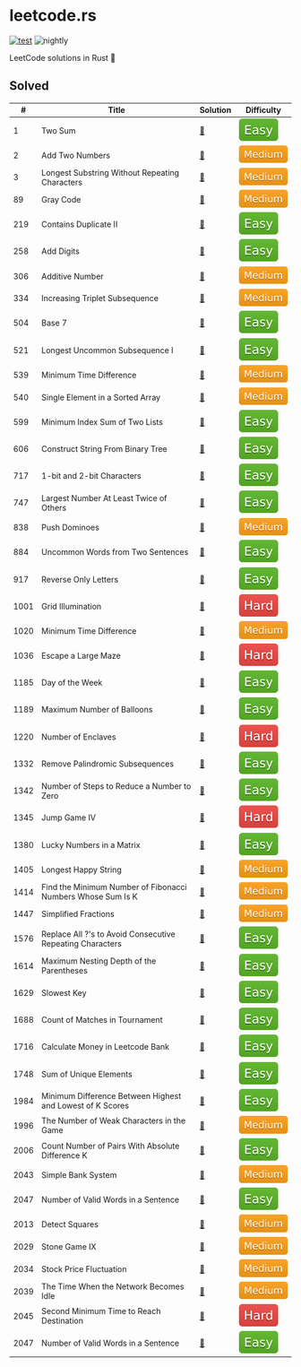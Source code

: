 # leetcode.rs

[![test](https://github.com/liuxiaotian/leetcode.rs/actions/workflows/ci.yml/badge.svg?branch=main)](https://github.com/liuxiaotian/leetcode.rs/actions/workflows/ci.yml)
![nightly](https://img.shields.io/badge/update-nightly-blue)

LeetCode solutions in Rust 🦀

## Solved

| #    | Title                                                       | Solution                                                     | Difficulty                |
| ---- | ----------------------------------------------------------- | ------------------------------------------------------------ | ------------------------- |
| 1    | Two Sum                                                     | [📑](src/solutions/easy/two_sum.rs)                           | ![Easy](img/easy.svg)     |
| 2    | Add Two Numbers                                             | [📑](src/solutions/medium/add_two_numbers.rs)                 | ![Medium](img/medium.svg) |
| 3    | Longest Substring Without Repeating Characters              | [📑](src/solutions/medium/longest_substring_without_repeating_characters.rs) | ![Medium](img/medium.svg) |
| 89   | Gray Code                                                   | [📑](src/solutions/medium/gray_code.rs)                       | ![Medium](img/medium.svg) |
| 219  | Contains Duplicate II                                       | [📑](src/solutions/easy/contains_duplicate_ii.rs)             | ![Easy](img/easy.svg)     |
| 258  | Add Digits                                                  | [📑](src/solutions/easy/add_digits.rs)                        | ![Easy](img/easy.svg)     |
| 306  | Additive Number                                             | [📑](src/solutions/medium/additive_number.rs)                 | ![Medium](img/medium.svg) |
| 334  | Increasing Triplet Subsequence                              | [📑](src/solutions/medium/increasing_triplet_subsequence.rs)  | ![Medium](img/medium.svg) |
| 504  | Base 7                                                      | [📑](src/solutions/easy/base_7.rs)                            | ![Easy](img/easy.svg)     |
| 521  | Longest Uncommon Subsequence I                              | [📑](src/solutions/easy/longest_uncommon_subsequence_i.rs)    | ![Easy](img/easy.svg)     |
| 539  | Minimum Time Difference                                     | [📑](src/solutions/medium/minimum_time_difference.rs)         | ![Medium](img/medium.svg) |
| 540  | Single Element in a Sorted Array                            | [📑](src/solutions/medium/single_element_in_a_stored_array.rs)      | ![Medium](img/medium.svg) |
| 599  | Minimum Index Sum of Two Lists                              | [📑](src/solutions/easy/minimum_index_sum_of_two_lists.rs)    | ![Easy](img/easy.svg)     |
| 606  | Construct String From Binary Tree                           | [📑](src/solutions/easy/construct_string_from_binary.rs)   | ![Easy](img/easy.svg)     |
| 717  | 1-bit and 2-bit Characters                                  | [📑](src/solutions/easy/one_bit_and_two_bit_characters.rs)    | ![Easy](img/easy.svg)     |
| 747  | Largest Number At Least Twice of Others                     | [📑](src/solutions/easy/largest_number_at_least_twice_of_others.rs) | ![Easy](img/easy.svg)     |
| 838  | Push Dominoes                                               | [📑](src/solutions/medium/push_dominoes.rs)                   | ![Medium](img/medium.svg) |
| 884  | Uncommon Words from Two Sentences                           | [📑](src/solutions/easy/uncommon_words_from_two_sentences.rs) | ![Easy](img/easy.svg)     |
| 917  | Reverse Only Letters                                        | [📑](src/solutions/easy/reverse_only_letters.rs)              | ![Easy](img/easy.svg)     |
| 1001 | Grid Illumination                                           | [📑](src/solutions/hard/grid_illumination.rs)                 | ![Hard](img/hard.svg)     |
| 1020 | Minimum Time Difference                                     | [📑](src/solutions/medium/number_of_enclaves.rs)              | ![Medium](img/medium.svg) |
| 1036 | Escape a Large Maze                                         | [📑](src/solutions/hard/escape_a_large_maze.rs)               | ![Hard](img/hard.svg)     |
| 1185 | Day of the Week                                             | [📑](src/solutions/easy/day_of_the_week.rs)                   | ![Easy](img/easy.svg)     |
| 1189 | Maximum Number of Balloons                                  | [📑](src/solutions/easy/maximum_number_of_balloons.rs)        | ![Easy](img/easy.svg)     |
| 1220 | Number of Enclaves                                          | [📑](src/solutions/hard/count_vowels_permutation.rs)          | ![Hard](img/hard.svg)     |
| 1332 | Remove Palindromic Subsequences                             | [📑](src/solutions/easy/remove_palindromic_subsequences.rs)   | ![Easy](img/easy.svg)     |
| 1342 | Number of Steps to Reduce a Number to Zero                  | [📑](src/solutions/easy/number_of_steps_to_reduce_a_number_to_zero.rs) | ![Easy](img/easy.svg)     |
| 1345 | Jump Game IV                                                | [📑](src/solutions/hard/jump_game_iv.rs)                      | ![Hard](img/hard.svg)     |
| 1380 | Lucky Numbers in a Matrix                                   | [📑](src/solutions/easy/lucky_numbers_in_a_matrix.rs)         | ![Easy](img/easy.svg)     |
| 1405 | Longest Happy String                                        | [📑](src/solutions/medium/longest_happy_string.rs)            | ![Medium](img/medium.svg) |
| 1414 | Find the Minimum Number of Fibonacci Numbers Whose Sum Is K | [📑](src/solutions/medium/find_the_minimum_number_of_fibonacci_numbers_whose_sum_is_k.rs) | ![Medium](img/medium.svg) |
| 1447 | Simplified Fractions                                        | [📑](src/solutions/medium/simplified_fractions.rs)            | ![Medium](img/medium.svg) |
| 1576 | Replace All ?'s to Avoid Consecutive Repeating Characters   | [📑](src/solutions/easy/replace_all_s_to_avoid_consecutive_repeating_characters.rs) | ![Easy](img/easy.svg)     |
| 1614 | Maximum Nesting Depth of the Parentheses                    | [📑](src/solutions/easy/maximum_nesting_depth_of_the_parentheses.rs) | ![Easy](img/easy.svg)     |
| 1629 | Slowest Key                                                 | [📑](src/solutions/easy/slowest_key.rs)                       | ![Easy](img/easy.svg)     |
| 1688 | Count of Matches in Tournament                              | [📑](src/solutions/easy/count_of_matches_in_tournament.rs)    | ![Easy](img/easy.svg)     |
| 1716 | Calculate Money in Leetcode Bank                            | [📑](src/solutions/easy/calculate_money_in_leetcode_bank.rs)  | ![Easy](img/easy.svg)     |
| 1748 | Sum of Unique Elements                                      | [📑](src/solutions/easy/sum_of_unique_elements.rs)            | ![Easy](img/easy.svg)     |
| 1984 | Minimum Difference Between Highest and Lowest of K Scores   | [📑](src/solutions/easy/minimum_difference_between_highest_and_lowest_of_k_scores.rs) | ![Easy](img/easy.svg)     |
| 1996 | The Number of Weak Characters in the Game                   | [📑](src/solutions/medium/the_number_of_weak_characters_in_the_game) | ![Medium](img/medium.svg) |
| 2006 | Count Number of Pairs With Absolute Difference K            | [📑](src/solutions/easy/count_number_of_pairs_with_absolute_difference_k.rs) | ![Easy](img/easy.svg)     |
| 2043 | Simple Bank System                                          | [📑](src/solutions/medium/simple_back_system)                 | ![Medium](img/medium.svg) |
| 2047 | Number of Valid Words in a Sentence                         | [📑](src/solutions/easy/number_of_valid_words_in_a_sentence.rs) | ![Easy](img/easy.svg)     |
| 2013 | Detect Squares                                              | [📑](src/solutions/medium/detect_squares.rs)                  | ![Medium](img/medium.svg) |
| 2029 | Stone Game IX                                               | [📑](src/solutions/medium/stone_game_ix.rs)                   | ![Medium](img/medium.svg) |
| 2034 | Stock Price Fluctuation                                     | [📑](src/solutions/medium/stock_price_fluctuation.rs)         | ![Medium](img/medium.svg) |
| 2039 | The Time When the Network Becomes Idle                      | [📑](src/solutions/medium/the_time_when_the_network_becomes_idle.rs) | ![Medium](img/medium.svg) |
| 2045 | Second Minimum Time to Reach Destination                    | [📑](src/solutions/hard/second_minimum_time_to_reach_destination.rs) | ![Hard](img/hard.svg)     |
| 2047 | Number of Valid Words in a Sentence                         | [📑](src/solutions/easy/number_of_valid_words_in_a_sentence.rs) | ![Easy](img/easy.svg)     |

